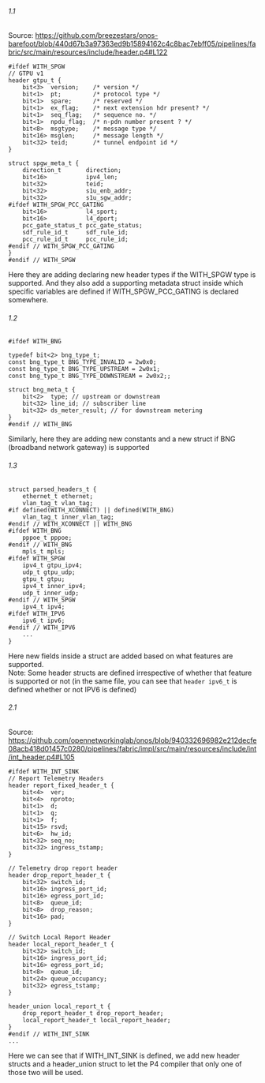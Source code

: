 ###### 1.1
Source: https://github.com/breezestars/onos-barefoot/blob/440d67b3a97363ed9b15894162c4c8bac7ebff05/pipelines/fabric/src/main/resources/include/header.p4#L122
```
#ifdef WITH_SPGW
// GTPU v1
header gtpu_t {
    bit<3>  version;    /* version */
    bit<1>  pt;         /* protocol type */
    bit<1>  spare;      /* reserved */
    bit<1>  ex_flag;    /* next extension hdr present? */
    bit<1>  seq_flag;   /* sequence no. */
    bit<1>  npdu_flag;  /* n-pdn number present ? */
    bit<8>  msgtype;    /* message type */
    bit<16> msglen;     /* message length */
    bit<32> teid;       /* tunnel endpoint id */
}

struct spgw_meta_t {
    direction_t       direction;
    bit<16>           ipv4_len;
    bit<32>           teid;
    bit<32>           s1u_enb_addr;
    bit<32>           s1u_sgw_addr;
#ifdef WITH_SPGW_PCC_GATING
    bit<16>           l4_sport;
    bit<16>           l4_dport;
    pcc_gate_status_t pcc_gate_status;
    sdf_rule_id_t     sdf_rule_id;
    pcc_rule_id_t     pcc_rule_id;
#endif // WITH_SPGW_PCC_GATING
}
#endif // WITH_SPGW
```
Here they are adding declaring new header types if the WITH_SPGW type is supported. And they also add a supporting metadata struct inside which specific variables are defined if WITH_SPGW_PCC_GATING is declared somewhere.
###### 1.2
```
#ifdef WITH_BNG

typedef bit<2> bng_type_t;
const bng_type_t BNG_TYPE_INVALID = 2w0x0;
const bng_type_t BNG_TYPE_UPSTREAM = 2w0x1;
const bng_type_t BNG_TYPE_DOWNSTREAM = 2w0x2;;

struct bng_meta_t {
    bit<2>  type; // upstream or downstream
    bit<32> line_id; // subscriber line
    bit<32> ds_meter_result; // for downstream metering
}
#endif // WITH_BNG
```
Similarly, here they are adding new constants and a new struct if BNG (broadband network gateway) is supported
###### 1.3
```
struct parsed_headers_t {
    ethernet_t ethernet;
    vlan_tag_t vlan_tag;
#if defined(WITH_XCONNECT) || defined(WITH_BNG)
    vlan_tag_t inner_vlan_tag;
#endif // WITH_XCONNECT || WITH_BNG
#ifdef WITH_BNG
    pppoe_t pppoe;
#endif // WITH_BNG
    mpls_t mpls;
#ifdef WITH_SPGW
    ipv4_t gtpu_ipv4;
    udp_t gtpu_udp;
    gtpu_t gtpu;
    ipv4_t inner_ipv4;
    udp_t inner_udp;
#endif // WITH_SPGW
    ipv4_t ipv4;
#ifdef WITH_IPV6
    ipv6_t ipv6;
#endif // WITH_IPV6
    ...
}
```
Here new fields inside a struct are added based on what features are supported. <br>
Note: Some header structs are defined irrespective of whether that feature is supported or not (in the same file, you can see that `header ipv6_t` is defined whether or not IPV6 is defined)

###### 2.1

Source: https://github.com/opennetworkinglab/onos/blob/940332696982e212decfe08acb418d01457c0280/pipelines/fabric/impl/src/main/resources/include/int/int_header.p4#L105

```
#ifdef WITH_INT_SINK
// Report Telemetry Headers
header report_fixed_header_t {
    bit<4>  ver;
    bit<4>  nproto;
    bit<1>  d;
    bit<1>  q;
    bit<1>  f;
    bit<15> rsvd;
    bit<6>  hw_id;
    bit<32> seq_no;
    bit<32> ingress_tstamp;
}

// Telemetry drop report header
header drop_report_header_t {
    bit<32> switch_id;
    bit<16> ingress_port_id;
    bit<16> egress_port_id;
    bit<8>  queue_id;
    bit<8>  drop_reason;
    bit<16> pad;
}

// Switch Local Report Header
header local_report_header_t {
    bit<32> switch_id;
    bit<16> ingress_port_id;
    bit<16> egress_port_id;
    bit<8>  queue_id;
    bit<24> queue_occupancy;
    bit<32> egress_tstamp;
}

header_union local_report_t {
    drop_report_header_t drop_report_header;
    local_report_header_t local_report_header;
}
#endif // WITH_INT_SINK
...
```
Here we can see that if WITH_INT_SINK is defined, we add new header structs and a header_union struct to let the P4 compiler that only one of those two will be used.